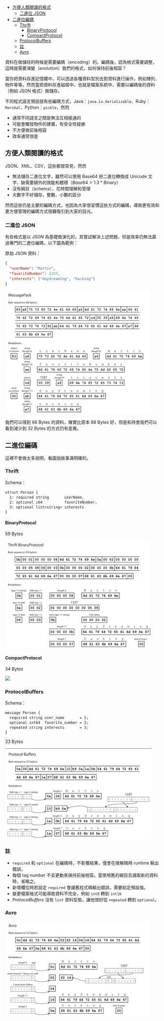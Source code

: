 - [方便人類閱讀的格式](#方便人類閱讀的格式)
  - [二進位 JSON](#二進位-json)
- [二進位編碼](#二進位編碼)
  - [Thrift](#thrift)
    - [BinaryProtocol](#binaryprotocol)
    - [CompactProtocol](#compactprotocol)
  - [ProtocolBuffers](#protocolbuffers)
  - [註](#註)
  - [Avro](#avro)

資料在做儲存的時候是需要編碼（encoding）的。編碼後，認為格式需要調整，這時就需要演變（evolution）我們的格式，如何保持前後相容？

當你把資料存進記憶體中，可以透過各種資料型別去對資料進行操作，例如陣列、物件等等。然而當把資料存進磁碟中，也就是檔案系統中，需要以編碼後的資料（例如 JSON 格式）做儲存。

不同程式語言預設就有些編碼方式，Java：`java.io.Serializable`、Ruby：`Marshal`、Python：`pickle`，然而

- 通常不同語言之間是無法互相接通的
- 可能會觸發物件的建置，有安全性疑慮
- 不方便做前後相容
- 效率通常很差

## 方便人類閱讀的格式

JSON、XML、CSV，這些都很常見，然而

- 無法儲存二進位文字，雖然可以使用 Base64 把二進位轉換成 Unicode 文字，缺需要額外的效能和體積（$Base64 > 1.3 * Binary$）
- 沒有綱目（schema），花時間理解和管理
- 大數字不好儲存，整數、小數的區分

然而這些仍是主要的編碼方式，也因為大家很習慣這些方式的編碼，導致更有效和更方便管理的編碼方式很難吸引到大家的目光。

### 二進位 JSON

有些格式是以 JSON 為基礎做演化的，其嘗試解決上述問題，但是效率仍無法贏過專門的二進位編碼，以下圖為範例：

原始 JSON 資料：

```json
{
  "userName": "Martin",
  "favoriteNumber": 1337,
  "interests": ["daydreaming", "hacking"]
}
```

![](../../../images/feedback/designing-data-intensive-applications/bjson-message-pack.png)

我們可以得到 66 Bytes 的資料，確實比原本 88 Bytes 好，但是和待會我們可以看到減少到 32 Bytes 的方式仍有差異。

## 二進位編碼

這裡不會做太多說明，看圖說故事滿明確的。

### Thrift

Schema：

```
struct Person {
  1: required string       userName,
  2: optional i64          favoriteNumber,
  3: optional list<string> interests
}
```

#### BinaryProtocol

59 Bytes

![](../../../images/feedback/designing-data-intensive-applications/benconde-thrift-binary-protocol.png)

#### CompactProtocol

34 Bytes

![](../../../images/feedback/designing-data-intensive-applications/benconde-thrift-compact-protocol.png)

### ProtocolBuffers

Schema：

```
message Person {
  required string user_name       = 1;
  optional int64  favorite_number = 2;
  repeated string interests       = 3;
}
```

33 Bytes

![](../../../images/feedback/designing-data-intensive-applications/bencode-protocol-buffers.png)

### 註

- `required` 和 `optional` 在編碼時，不影響結果，僅會在做解碼時 runtime 輸出錯誤。
- 每個 tag number 不去更動來保持前後相容。當使用舊的綱目去讀取新的資料時，省略之。
- 新增欄位時若設定 `required` 會讓舊程式碼輸出錯誤，需要給定預設值。
- 變更檔案格式可能導致資料不完全，例如 `int8` 轉到 `int16`
- _ProtocolBuffers_ 沒有 `list` 資料型態，讓他很好從 `repeated` 轉到 `optional`。

### Avro

![](../../../images/feedback/designing-data-intensive-applications/bencode-avro.png)
